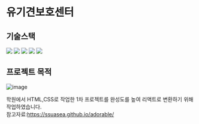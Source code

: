 # 유기견보호센터

## 기술스택
<img src="https://img.shields.io/badge/javascript-F7DF1E?style=for-the-badge&logo=javascript&logoColor=black"/> <img src="https://img.shields.io/badge/react-61DAFB?style=for-the-badge&logo=react&logoColor=black"/> <img src="https://img.shields.io/badge/node.js-339933?style=for-the-badge&logo=Node.js&logoColor=white"/> <img src="https://img.shields.io/badge/mysql-4479A1?style=for-the-badge&logo=mysql&logoColor=white"/> <img src="https://img.shields.io/badge/css-1572B6?style=for-the-badge&logo=css3&logoColor=white"/> 

## 프로젝트 목적
![image](https://github.com/user-attachments/assets/52369dd2-d847-4aa4-a6f6-0a48d83f526c)

학원에서 HTML,CSS로 작업한 1차 프로젝트를 완성도를 높여 리액트로 변환하기 위해 작업하였습니다.<br/>
참고자료:https://ssuasea.github.io/adorable/

